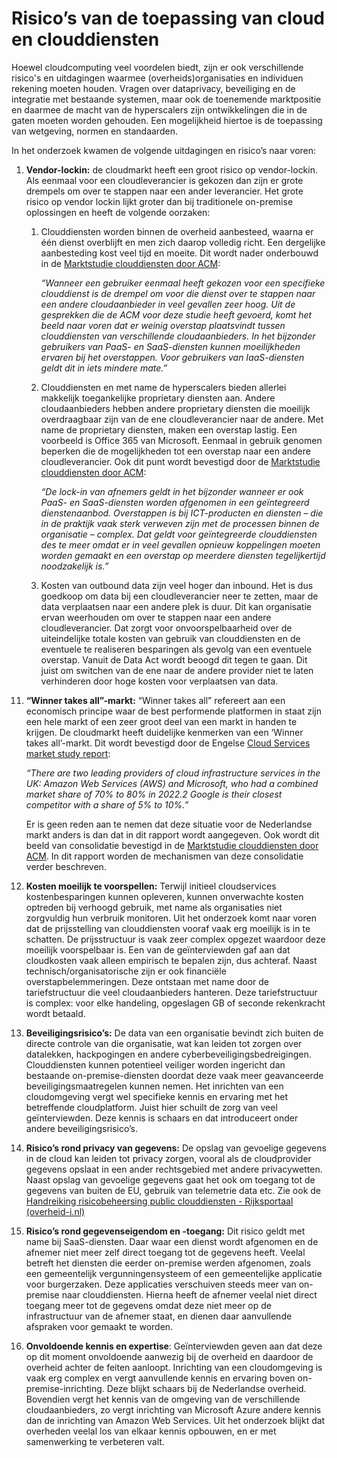 # Risico’s van de toepassing van cloud en clouddiensten

Hoewel cloudcomputing veel voordelen biedt, zijn er ook verschillende risico's en uitdagingen waarmee (overheids)organisaties en individuen rekening moeten houden. Vragen over dataprivacy, beveiliging en de integratie met bestaande systemen, maar ook de toenemende marktpositie en daarmee de macht van de hyperscalers zijn ontwikkelingen die in de gaten moeten worden gehouden. Een mogelijkheid hiertoe is de toepassing van wetgeving, normen en standaarden.

In het onderzoek kwamen de volgende uitdagingen en risico’s naar voren:

1)  **Vendor-lockin:** de cloudmarkt heeft een groot risico op vendor-lockin. Als eenmaal voor een cloudleverancier is gekozen dan zijn er grote drempels om over te stappen naar een ander leverancier. Het grote risico op vendor lockin lijkt groter dan bij traditionele on-premise oplossingen en heeft de volgende oorzaken:

    1.  Clouddiensten worden binnen de overheid aanbesteed, waarna er één dienst overblijft en men zich daarop volledig richt. Een dergelijke aanbesteding kost veel tijd en moeite. Dit wordt nader onderbouwd in de [Marktstudie clouddiensten door ACM](https://www.acm.nl/system/files/documents/marktstudie-clouddiensten.pdf):

        *“Wanneer een gebruiker eenmaal heeft gekozen voor een specifieke clouddienst is de drempel om voor die dienst over te stappen naar een andere cloudaanbieder in veel gevallen zeer hoog. Uit de gesprekken die de ACM voor deze studie heeft gevoerd, komt het beeld naar voren dat er weinig overstap plaatsvindt tussen clouddiensten van verschillende cloudaanbieders. In het bijzonder gebruikers van PaaS- en SaaS-diensten kunnen moeilijkheden ervaren bij het overstappen. Voor gebruikers van IaaS-diensten geldt dit in iets mindere mate.”*

    2.  Clouddiensten en met name de hyperscalers bieden allerlei makkelijk toegankelijke proprietary diensten aan. Andere cloudaanbieders hebben andere proprietary diensten die moeilijk overdraagbaar zijn van de ene cloudleverancier naar de andere. Met name de proprietary diensten, maken een overstap lastig. Een voorbeeld is Office 365 van Microsoft. Eenmaal in gebruik genomen beperken die de mogelijkheden tot een overstap naar een andere cloudleverancier. Ook dit punt wordt bevestigd door de [Marktstudie clouddiensten door ACM](https://www.acm.nl/system/files/documents/marktstudie-clouddiensten.pdf):

        *“De lock-in van afnemers geldt in het bijzonder wanneer er ook PaaS- en SaaS-diensten worden afgenomen in een geïntegreerd dienstenaanbod. Overstappen is bij ICT-producten en diensten – die in de praktijk vaak sterk verweven zijn met de processen binnen de organisatie – complex. Dat geldt voor geïntegreerde clouddiensten des te meer omdat er in veel gevallen opnieuw koppelingen moeten worden gemaakt en een overstap op meerdere diensten tegelijkertijd noodzakelijk is.”*

    3.  Kosten van outbound data zijn veel hoger dan inbound. Het is dus goedkoop om data bij een cloudleverancier neer te zetten, maar de data verplaatsen naar een andere plek is duur. Dit kan organisatie ervan weerhouden om over te stappen naar een andere cloudleverancier. Dat zorgt voor onvoorspelbaarheid over de uiteindelijke totale kosten van gebruik van clouddiensten en de eventuele te realiseren besparingen als gevolg van een eventuele overstap. Vanuit de Data Act wordt beoogd dit tegen te gaan. Dit juist om switchen van de ene naar de andere provider niet te laten verhinderen door hoge kosten voor verplaatsen van data.

<!-- -->

11) **“Winner takes all”-markt:** “Winner takes all” refereert aan een economisch principe waar de best performende platformen in staat zijn een hele markt of een zeer groot deel van een markt in handen te krijgen. De cloudmarkt heeft duidelijke kenmerken van een ‘Winner takes all’-markt. Dit wordt bevestigd door de Engelse [Cloud Services market study report](https://www.ofcom.org.uk/__data/assets/pdf_file/0027/269127/Cloud-services-market-study-final-report.pdf):

    *“There are two leading providers of cloud infrastructure services in the UK: Amazon Web Services (AWS) and Microsoft, who had a combined market share of 70% to 80% in 2022.2 Google is their closest competitor with a share of 5% to 10%.”*

    Er is geen reden aan te nemen dat deze situatie voor de Nederlandse markt anders is dan dat in dit rapport wordt aangegeven. Ook wordt dit beeld van consolidatie bevestigd in de [Marktstudie clouddiensten door ACM](https://www.acm.nl/system/files/documents/marktstudie-clouddiensten.pdf). In dit rapport worden de mechanismen van deze consolidatie verder beschreven.

12) **Kosten moeilijk te voorspellen:** Terwijl initieel cloudservices kostenbesparingen kunnen opleveren, kunnen onverwachte kosten optreden bij verhoogd gebruik, met name als organisaties niet zorgvuldig hun verbruik monitoren. Uit het onderzoek komt naar voren dat de prijsstelling van clouddiensten vooraf vaak erg moeilijk is in te schatten. De prijsstructuur is vaak zeer complex opgezet waardoor deze moeilijk voorspelbaar is. Een van de geïnterviewden gaf aan dat cloudkosten vaak alleen empirisch te bepalen zijn, dus achteraf. Naast technisch/organisatorische zijn er ook financiële overstapbelemmeringen. Deze ontstaan met name door de tariefstructuur die veel cloudaanbieders hanteren. Deze tariefstructuur is complex: voor elke handeling, opgeslagen GB of seconde rekenkracht wordt betaald.

13) **Beveiligingsrisico’s:** De data van een organisatie bevindt zich buiten de directe controle van die organisatie, wat kan leiden tot zorgen over datalekken, hackpogingen en andere cyberbeveiligingsbedreigingen. Clouddiensten kunnen potentieel veiliger worden ingericht dan bestaande on-premise-diensten doordat deze vaak meer geavanceerde beveiligingsmaatregelen kunnen nemen. Het inrichten van een cloudomgeving vergt wel specifieke kennis en ervaring met het betreffende cloudplatform. Juist hier schuilt de zorg van veel geïnterviewden. Deze kennis is schaars en dat introduceert onder andere beveiligingsrisico’s.

14) **Risico’s rond privacy van gegevens:** De opslag van gevoelige gegevens in de cloud kan leiden tot privacy zorgen, vooral als de cloudprovider gegevens opslaat in een ander rechtsgebied met andere privacywetten. Naast opslag van gevoelige gegevens gaat het ook om toegang tot de gegevens van buiten de EU, gebruik van telemetrie data etc. Zie ook de [Handreiking risicobeheersing public clouddiensten - Rijksportaal (overheid-i.nl)](https://rijksportaal.overheid-i.nl/onderwerpen/kaders/artikelen/rijksbreed-bedrijfsvoeringsbeleid/ict-beleid-en-informatiehuishouding/beleidskaders-informatisering/handreiking-risicobeheersing-public-clouddiensten.html)

15) **Risico’s rond gegevenseigendom en -toegang:** Dit risico geldt met name bij SaaS-diensten. Daar waar een dienst wordt afgenomen en de afnemer niet meer zelf direct toegang tot de gegevens heeft. Veelal betreft het diensten die eerder on-premise werden afgenomen, zoals een gemeentelijk vergunningensysteem of een gemeentelijke applicatie voor burgerzaken. Deze applicaties verschuiven steeds meer van on-premise naar clouddiensten. Hierna heeft de afnemer veelal niet direct toegang meer tot de gegevens omdat deze niet meer op de infrastructuur van de afnemer staat, en dienen daar aanvullende afspraken voor gemaakt te worden.

16) **Onvoldoende kennis en expertise**: Geïnterviewden geven aan dat deze op dit moment onvoldoende aanwezig bij de overheid en daardoor de overheid achter de feiten aanloopt. Inrichting van een cloudomgeving is vaak erg complex en vergt aanvullende kennis en ervaring boven on-premise-inrichting. Deze blijkt schaars bij de Nederlandse overheid. Bovendien vergt het kennis van de omgeving van de verschillende cloudaanbieders, zo vergt inrichting van Microsoft Azure andere kennis dan de inrichting van Amazon Web Services. Uit het onderzoek blijkt dat overheden veelal los van elkaar kennis opbouwen, en er met samenwerking te verbeteren valt.
